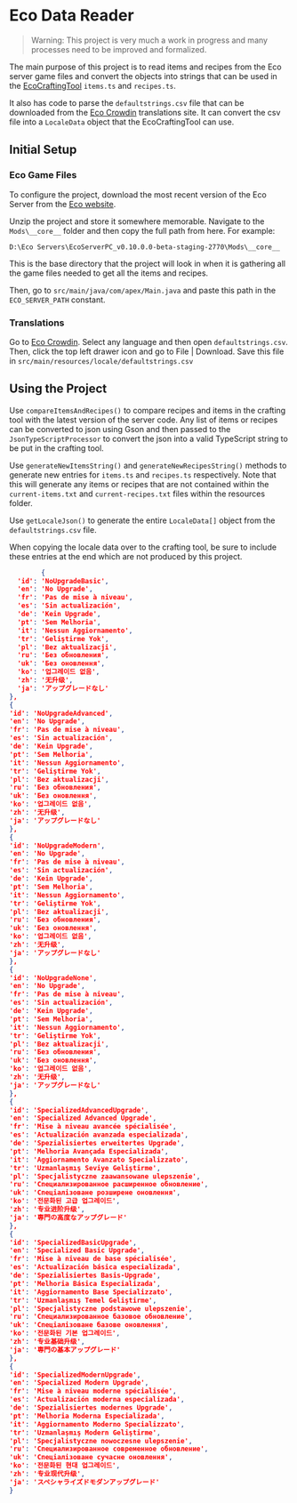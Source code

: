 # Eco Data Reader

> Warning: This project is very much a work in progress and many processes need to be improved and formalized.

The main purpose of this project is to read items and recipes from the Eco server game files and convert the objects
into strings that can be used in the [EcoCraftingTool](https://github.com/aritchie05/EcoCraftingTool) 
`items.ts` and `recipes.ts`.

It also has code to parse the `defaultstrings.csv` file that can be downloaded from the 
[Eco Crowdin](https://crowdin.com/translate/eco-by-strange-loop-games)
translations site. It can convert the csv file into a `LocaleData` object that the EcoCraftingTool can use.

## Initial Setup

### Eco Game Files
To configure the project, download the most recent version of the Eco Server from the 
[Eco website](https://play.eco/account).

Unzip the project and store it somewhere memorable. Navigate to the `Mods\__core__` folder and then copy the full path from here.
For example:

`D:\Eco Servers\EcoServerPC_v0.10.0.0-beta-staging-2770\Mods\__core__`

This is the base directory that the project will look in when it is gathering all the game files needed to get all the items and recipes.

Then, go to `src/main/java/com/apex/Main.java` and paste this path in the `ECO_SERVER_PATH` constant.

### Translations
Go to [Eco Crowdin](https://crowdin.com/translate/eco-by-strange-loop-games). Select any language and then open `defaultstrings.csv`.
Then, click the top left drawer icon and go to File | Download. Save this file in `src/main/resources/locale/defaultstrings.csv`

## Using the Project
Use `compareItemsAndRecipes()` to compare recipes and items in the crafting tool with the latest version of the server code. 
Any list of items or recipes can be converted to json using Gson and then passed to the `JsonTypeScriptProcessor` to convert
the json into a valid TypeScript string to be put in the crafting tool.

Use `generateNewItemsString()` and `generateNewRecipesString()` methods to generate new entries for `items.ts` and `recipes.ts` respectively.
Note that this will generate any items or recipes that are not contained within the `current-items.txt` and `current-recipes.txt` files within the
resources folder.

Use `getLocaleJson()` to generate the entire `LocaleData[]` object from the `defaultstrings.csv` file. 

When copying the locale data over to the crafting tool, be sure to include these entries at the end which are not produced by this project.

```json
        {
  'id': 'NoUpgradeBasic',
  'en': 'No Upgrade',
  'fr': 'Pas de mise à niveau',
  'es': 'Sin actualización',
  'de': 'Kein Upgrade',
  'pt': 'Sem Melhoria',
  'it': 'Nessun Aggiornamento',
  'tr': 'Geliştirme Yok',
  'pl': 'Bez aktualizacji',
  'ru': 'Без обновления',
  'uk': 'Без оновлення',
  'ko': '업그레이드 없음',
  'zh': '无升级',
  'ja': 'アップグレードなし'
},
{
'id': 'NoUpgradeAdvanced',
'en': 'No Upgrade',
'fr': 'Pas de mise à niveau',
'es': 'Sin actualización',
'de': 'Kein Upgrade',
'pt': 'Sem Melhoria',
'it': 'Nessun Aggiornamento',
'tr': 'Geliştirme Yok',
'pl': 'Bez aktualizacji',
'ru': 'Без обновления',
'uk': 'Без оновлення',
'ko': '업그레이드 없음',
'zh': '无升级',
'ja': 'アップグレードなし'
},
{
'id': 'NoUpgradeModern',
'en': 'No Upgrade',
'fr': 'Pas de mise à niveau',
'es': 'Sin actualización',
'de': 'Kein Upgrade',
'pt': 'Sem Melhoria',
'it': 'Nessun Aggiornamento',
'tr': 'Geliştirme Yok',
'pl': 'Bez aktualizacji',
'ru': 'Без обновления',
'uk': 'Без оновлення',
'ko': '업그레이드 없음',
'zh': '无升级',
'ja': 'アップグレードなし'
},
{
'id': 'NoUpgradeNone',
'en': 'No Upgrade',
'fr': 'Pas de mise à niveau',
'es': 'Sin actualización',
'de': 'Kein Upgrade',
'pt': 'Sem Melhoria',
'it': 'Nessun Aggiornamento',
'tr': 'Geliştirme Yok',
'pl': 'Bez aktualizacji',
'ru': 'Без обновления',
'uk': 'Без оновлення',
'ko': '업그레이드 없음',
'zh': '无升级',
'ja': 'アップグレードなし'
},
{
'id': 'SpecializedAdvancedUpgrade',
'en': 'Specialized Advanced Upgrade',
'fr': 'Mise à niveau avancée spécialisée',
'es': 'Actualización avanzada especializada',
'de': 'Spezialisiertes erweitertes Upgrade',
'pt': 'Melhoria Avançada Especializada',
'it': 'Aggiornamento Avanzato Specializzato',
'tr': 'Uzmanlaşmış Seviye Geliştirme',
'pl': 'Specjalistyczne zaawansowane ulepszenie',
'ru': 'Специализированное расширенное обновление',
'uk': 'Спеціалізоване розширене оновлення',
'ko': '전문화된 고급 업그레이드',
'zh': '专业进阶升级',
'ja': '専門の高度なアップグレード'
},
{
'id': 'SpecializedBasicUpgrade',
'en': 'Specialized Basic Upgrade',
'fr': 'Mise à niveau de base spécialisée',
'es': 'Actualización básica especializada',
'de': 'Spezialisiertes Basis-Upgrade',
'pt': 'Melhoria Básica Especializada',
'it': 'Aggiornamento Base Specializzato',
'tr': 'Uzmanlaşmış Temel Geliştirme',
'pl': 'Specjalistyczne podstawowe ulepszenie',
'ru': 'Специализированное базовое обновление',
'uk': 'Спеціалізоване базове оновлення',
'ko': '전문화된 기본 업그레이드',
'zh': '专业基础升级',
'ja': '専門の基本アップグレード'
},
{
'id': 'SpecializedModernUpgrade',
'en': 'Specialized Modern Upgrade',
'fr': 'Mise à niveau moderne spécialisée',
'es': 'Actualización moderna especializada',
'de': 'Spezialisiertes modernes Upgrade',
'pt': 'Melhoria Moderna Especializada',
'it': 'Aggiornamento Moderno Specializzato',
'tr': 'Uzmanlaşmış Modern Geliştirme',
'pl': 'Specjalistyczne nowoczesne ulepszenie',
'ru': 'Специализированное современное обновление',
'uk': 'Спеціалізоване сучасне оновлення',
'ko': '전문화된 현대 업그레이드',
'zh': '专业现代升级',
'ja': 'スペシャライズドモダンアップグレード'
}

```

